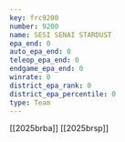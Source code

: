 ```yaml
---
key: frc9200
number: 9200
name: SESI SENAI STARDUST
epa_end: 0
auto_epa_end: 0
teleop_epa_end: 0
endgame_epa_end: 0
winrate: 0
district_epa_rank: 0
district_epa_percentile: 0
type: Team
---
```

[[2025brba]]
[[2025brsp]]
